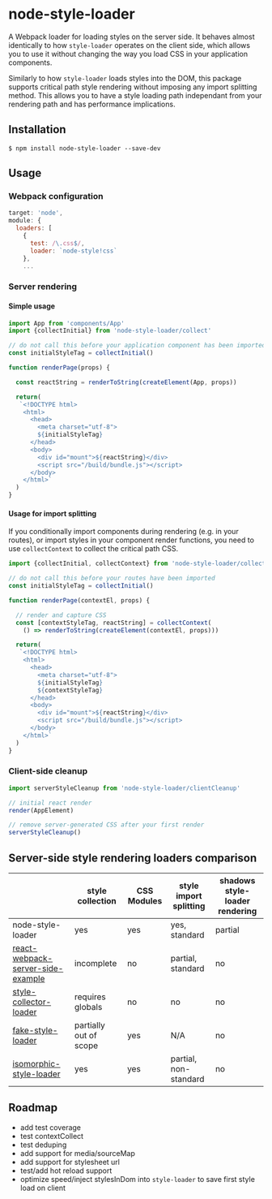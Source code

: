 # node-style-loader

A Webpack loader for loading styles on the server side. It behaves almost identically to how `style-loader` operates on the client side, which allows you to use it without changing the way you load CSS in your application components.

Similarly to how `style-loader` loads styles into the DOM, this package supports critical path style rendering without imposing any import splitting method. This allows you to have a style loading path independant from your rendering path and has performance implications.

## Installation

```
$ npm install node-style-loader --save-dev
```

## Usage

### Webpack configuration 

```js
target: 'node',
module: {
  loaders: [
    {
      test: /\.css$/,
      loader: `node-style!css`
    },
    ...
```

### Server rendering

#### Simple usage

```js
import App from 'components/App'
import {collectInitial} from 'node-style-loader/collect'

// do not call this before your application component has been imported
const initialStyleTag = collectInitial()

function renderPage(props) {

  const reactString = renderToString(createElement(App, props))

  return(
   `<!DOCTYPE html>
    <html>
      <head>
        <meta charset="utf-8">
        ${initialStyleTag}
      </head>
      <body>
        <div id="mount">${reactString}</div>
        <script src="/build/bundle.js"></script>
      </body>
    </html>`
  )
}
```

#### Usage for import splitting

If you conditionally import components during rendering (e.g. in your routes), or import styles in your component render functions, you need to use `collectContext` to collect the critical path CSS.

```js
import {collectInitial, collectContext} from 'node-style-loader/collect'

// do not call this before your routes have been imported
const initialStyleTag = collectInitial()

function renderPage(contextEl, props) {

  // render and capture CSS
  const [contextStyleTag, reactString] = collectContext(
    () => renderToString(createElement(contextEl, props)))

  return(
   `<!DOCTYPE html>
    <html>
      <head>
        <meta charset="utf-8">
        ${initialStyleTag}
        ${contextStyleTag}
      </head>
      <body>
        <div id="mount">${reactString}</div>
        <script src="/build/bundle.js"></script>
      </body>
    </html>`
  )
}

```

### Client-side cleanup

```js
import serverStyleCleanup from 'node-style-loader/clientCleanup'

// initial react render
render(AppElement)

// remove server-generated CSS after your first render
serverStyleCleanup()
```

## Server-side style rendering loaders comparison

|     | style collection | CSS Modules | style import splitting | shadows style-loader rendering |
| --- | ---------------- | ----------- | ---------------------- | ------------------------------ |
| node-style-loader | yes | yes | yes, standard | partial |
| [react-webpack-server-side-example](https://github.com/webpack/react-webpack-server-side-example) | incomplete | no | partial, standard | no |
| [style-collector-loader](https://github.com/thereactivestack/style-collector-loader) | requires globals | no | no | no |
| [fake-style-loader](https://github.com/dferber90/fake-style-loader) | partially out of scope | yes | N/A | no |
| [isomorphic-style-loader](https://github.com/kriasoft/isomorphic-style-loader) | yes | yes | partial, non-standard | no |

## Roadmap

- add test coverage
- test contextCollect
- test deduping
- add support for media/sourceMap
- add support for stylesheet url
- test/add hot reload support
- optimize speed/inject stylesInDom into `style-loader` to save first style load on client
